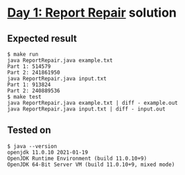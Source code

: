 # [Day 1: Report Repair](https://adventofcode.com/2020/day/1) solution

## Expected result
```
$ make run
java ReportRepair.java example.txt
Part 1: 514579
Part 2: 241861950
java ReportRepair.java input.txt
Part 1: 913824
Part 2: 240889536
$ make test
java ReportRepair.java example.txt | diff - example.out
java ReportRepair.java input.txt | diff - input.out
```

## Tested on
```
$ java --version
openjdk 11.0.10 2021-01-19
OpenJDK Runtime Environment (build 11.0.10+9)
OpenJDK 64-Bit Server VM (build 11.0.10+9, mixed mode)
```

